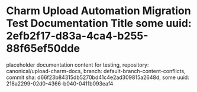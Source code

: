 # Charm Upload Automation Migration Test Documentation Title some uuid: 2efb2f17-d83a-4ca4-b255-88f65ef50dde
 placeholder documentation content for testing,  repository: canonical/upload-charm-docs,  branch: default-branch-content-conflicts,  commit sha: d66f23b84315db5270bd41c4e2ad309815a2648d,  some uuid: 218a2299-02d0-4366-b040-0411b093eaf4